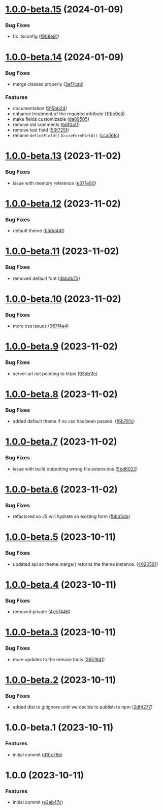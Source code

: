 # [1.0.0-beta.15](https://github.com/ActiveEngagement/listelixr-js/compare/v1.0.0-beta.14...v1.0.0-beta.15) (2024-01-09)


### Bug Fixes

* fix .tsconfig ([f908e91](https://github.com/ActiveEngagement/listelixr-js/commit/f908e9122bf34db50801a44e7977b5756640af40))

# [1.0.0-beta.14](https://github.com/ActiveEngagement/listelixr-js/compare/v1.0.0-beta.13...v1.0.0-beta.14) (2024-01-09)


### Bug Fixes

* merge classes properly ([3ef7cab](https://github.com/ActiveEngagement/listelixr-js/commit/3ef7cab5e3c0a1b6fd4e890fed42ac0c25f6ba4f))


### Features

* documentation ([915bb24](https://github.com/ActiveEngagement/listelixr-js/commit/915bb24fb9fa37ac57d70d9538ac8ad21970882c))
* enhance treatment of the required attribute ([1fbe0c5](https://github.com/ActiveEngagement/listelixr-js/commit/1fbe0c52b6499091147220db04b31486b511424d))
* make fields customizable ([da89505](https://github.com/ActiveEngagement/listelixr-js/commit/da89505fdc6efa4b421fa04f3fddc34d31a8bf4a))
* remove old comments ([b6f0a11](https://github.com/ActiveEngagement/listelixr-js/commit/b6f0a11333c8293b6b086bf1a8879ec744aef102))
* remove test field ([53f725f](https://github.com/ActiveEngagement/listelixr-js/commit/53f725fee689b1fd5e4a389df7f999137f28c8c8))
* rename `defineField()` to `useFormField()` ([cca56fc](https://github.com/ActiveEngagement/listelixr-js/commit/cca56fceb6a474f09e343015d1f6e5baa134ee9f))

# [1.0.0-beta.13](https://github.com/ActiveEngagement/listelixr-js/compare/v1.0.0-beta.12...v1.0.0-beta.13) (2023-11-02)


### Bug Fixes

* issue with memory reference ([e371e90](https://github.com/ActiveEngagement/listelixr-js/commit/e371e90d376d1cb1fddb360f75dbaf21a349c2ba))

# [1.0.0-beta.12](https://github.com/ActiveEngagement/listelixr-js/compare/v1.0.0-beta.11...v1.0.0-beta.12) (2023-11-02)


### Bug Fixes

* default theme ([b50d44f](https://github.com/ActiveEngagement/listelixr-js/commit/b50d44f1c1a832a43341c17454cf07eb7915e6ba))

# [1.0.0-beta.11](https://github.com/ActiveEngagement/listelixr-js/compare/v1.0.0-beta.10...v1.0.0-beta.11) (2023-11-02)


### Bug Fixes

* removed default font ([4bbdb73](https://github.com/ActiveEngagement/listelixr-js/commit/4bbdb73722a0c19e1553704d25bdef4aa44e1949))

# [1.0.0-beta.10](https://github.com/ActiveEngagement/listelixr-js/compare/v1.0.0-beta.9...v1.0.0-beta.10) (2023-11-02)


### Bug Fixes

* more css issues ([067f4a4](https://github.com/ActiveEngagement/listelixr-js/commit/067f4a4bc060491f6d2861d6e8b904a19d0267b6))

# [1.0.0-beta.9](https://github.com/ActiveEngagement/listelixr-js/compare/v1.0.0-beta.8...v1.0.0-beta.9) (2023-11-02)


### Bug Fixes

* server url not pointing to https ([93db1fe](https://github.com/ActiveEngagement/listelixr-js/commit/93db1fe190e17e37cd4dfdbed462391cb7515085))

# [1.0.0-beta.8](https://github.com/ActiveEngagement/listelixr-js/compare/v1.0.0-beta.7...v1.0.0-beta.8) (2023-11-02)


### Bug Fixes

* added default theme if no css has been passed. ([f6b781c](https://github.com/ActiveEngagement/listelixr-js/commit/f6b781c9dc0c70e9af3ecc079bf856d45f86004f))

# [1.0.0-beta.7](https://github.com/ActiveEngagement/listelixr-js/compare/v1.0.0-beta.6...v1.0.0-beta.7) (2023-11-02)


### Bug Fixes

* issue with build outputting wrong file extensions ([5bd6022](https://github.com/ActiveEngagement/listelixr-js/commit/5bd60226e094dd55db7aabc52436418d805080ad))

# [1.0.0-beta.6](https://github.com/ActiveEngagement/listelixr-js/compare/v1.0.0-beta.5...v1.0.0-beta.6) (2023-11-02)


### Bug Fixes

* refactored so JS will hydrate an existing form ([fbbd5db](https://github.com/ActiveEngagement/listelixr-js/commit/fbbd5db215784d79d6c1a7bf73a0be67694089e8))

# [1.0.0-beta.5](https://github.com/ActiveEngagement/listelixr-js/compare/v1.0.0-beta.4...v1.0.0-beta.5) (2023-10-11)


### Bug Fixes

* updated api so theme.merge() returns the theme instance. ([4026591](https://github.com/ActiveEngagement/listelixr-js/commit/40265913bcc6009172d9d65ce03a1dd234a1883f))

# [1.0.0-beta.4](https://github.com/ActiveEngagement/listelixr-js/compare/v1.0.0-beta.3...v1.0.0-beta.4) (2023-10-11)


### Bug Fixes

* removed private ([4c57446](https://github.com/ActiveEngagement/listelixr-js/commit/4c5744677c2250759c58218a090c5f07e72e10ef))

# [1.0.0-beta.3](https://github.com/ActiveEngagement/listelixr-js/compare/v1.0.0-beta.2...v1.0.0-beta.3) (2023-10-11)


### Bug Fixes

* more updates to the release tools ([3651841](https://github.com/ActiveEngagement/listelixr-js/commit/3651841aec3bc8480e35aea3878745bf03552318))

# [1.0.0-beta.2](https://github.com/ActiveEngagement/listelixr-js/compare/v1.0.0-beta.1...v1.0.0-beta.2) (2023-10-11)


### Bug Fixes

* added dist to gitignore until we decide to publish to npm ([2df4277](https://github.com/ActiveEngagement/listelixr-js/commit/2df4277adb7b1fca603d816f22f3bd825625efae))

# 1.0.0-beta.1 (2023-10-11)


### Features

* initial commit ([d10c78e](https://github.com/ActiveEngagement/listelixr-js/commit/d10c78efa55db20ae9d332df52d4ff2bb8ebc245))

# 1.0.0 (2023-10-11)


### Features

* initial commit ([e2ab47c](https://github.com/ActiveEngagement/listelixr-js/commit/e2ab47cb80f8128719ad992ea92cacbd78591fa0))
